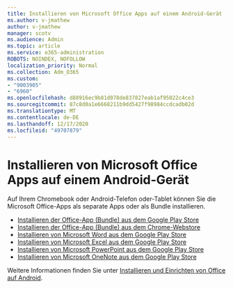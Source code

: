 ```yaml
---
title: Installieren von Microsoft Office Apps auf einem Android-Gerät
ms.author: v-jmathew
author: v-jmathew
manager: scotv
ms.audience: Admin
ms.topic: article
ms.service: o365-administration
ROBOTS: NOINDEX, NOFOLLOW
localization_priority: Normal
ms.collection: Adm_O365
ms.custom:
- "9003905"
- "6960"
ms.openlocfilehash: d88916ec9b81d078de837827eab1af95022c4ce3
ms.sourcegitcommit: 87c8d0a1e6668211b9dd5427f98984ccdcadb02d
ms.translationtype: MT
ms.contentlocale: de-DE
ms.lasthandoff: 12/17/2020
ms.locfileid: "49707879"
---
```

# <a name="install-microsoft-office-apps-on-an-android-device"></a>Installieren von Microsoft Office Apps auf einem Android-Gerät

Auf Ihrem Chromebook oder Android-Telefon oder-Tablet können Sie die Microsoft Office-Apps als separate Apps oder als Bundle installieren.

- [Installieren der Office-App (Bundle) aus dem Google Play Store](https://go.microsoft.com/fwlink/?linkid=2137009)
- [Installieren der Office-App (Bundle) aus dem Chrome-Webstore](https://go.microsoft.com/fwlink/?linkid=2137212)
- [Installieren von Microsoft Word aus dem Google Play Store](https://go.microsoft.com/fwlink/?linkid=2136994)
- [Installieren von Microsoft Excel aus dem Google Play Store](https://go.microsoft.com/fwlink/?linkid=2137120)
- [Installieren von Microsoft PowerPoint aus dem Google Play Store](https://go.microsoft.com/fwlink/?linkid=2137121)
- [Installieren von Microsoft OneNote aus dem Google Play Store](https://go.microsoft.com/fwlink/?linkid=2137211)

Weitere Informationen finden Sie unter [Installieren und Einrichten von Office auf Android](https://go.microsoft.com/fwlink/?linkid=2135287).
